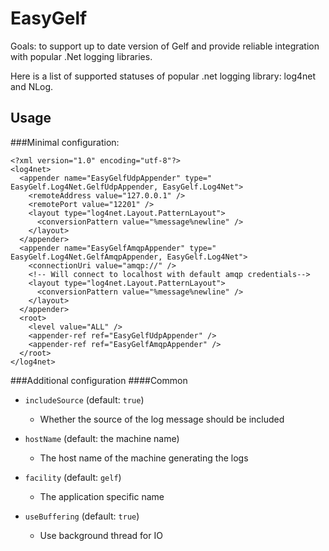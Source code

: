 EasyGelf
========
Goals: to support up to date version of Gelf and provide reliable integration with popular .Net logging libraries.

Here is a list of supported statuses of popular .net logging library: log4net and NLog.

## Usage

###Minimal configuration:

``` 
<?xml version="1.0" encoding="utf-8"?>
<log4net>
  <appender name="EasyGelfUdpAppender" type=" EasyGelf.Log4Net.GelfUdpAppender, EasyGelf.Log4Net">
    <remoteAddress value="127.0.0.1" />
    <remotePort value="12201" />   
    <layout type="log4net.Layout.PatternLayout">
      <conversionPattern value="%message%newline" />
    </layout>
  </appender>
  <appender name="EasyGelfAmqpAppender" type=" EasyGelf.Log4Net.GelfAmqpAppender, EasyGelf.Log4Net">
    <connectionUri value="amqp://" />
    <!-- Will connect to localhost with default amqp credentials-->
    <layout type="log4net.Layout.PatternLayout">
      <conversionPattern value="%message%newline" />
    </layout>
  </appender>
  <root>
    <level value="ALL" />
    <appender-ref ref="EasyGelfUdpAppender" />
    <appender-ref ref="EasyGelfAmqpAppender" />
  </root>
</log4net>
``` 

###Additional configuration
####Common

* `includeSource` (default: `true`)
  * Whether the source of the log message should be included

* `hostName` (default: the machine name)
  * The host name of the machine generating the logs

* `facility` (default: `gelf`)
  * The application specific name

* `useBuffering` (default: `true`)
  * Use background thread for IO
 





